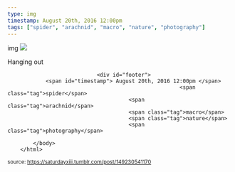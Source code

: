 ```yaml
---
type: img
timestamp: August 20th, 2016 12:00pm
tags: ["spider", "arachnid", "macro", "nature", "photography"]
---
```

img
<img src="https://saturdayxiii.github.io/media/149230541170.jpg"/>
                                                                                          
Hanging out
 
                                    
                
                
                
                
                                <div id="footer">
                <span id="timestamp"> August 20th, 2016 12:00pm </span>
                                                          <span class="tag">spider</span>
                                          <span class="tag">arachnid</span>
                                          <span class="tag">macro</span>
                                          <span class="tag">nature</span>
                                          <span class="tag">photography</span>
                                                    
            </body>
        </html>

        
<small>source: https://saturdayxiii.tumblr.com/post/149230541170</small>